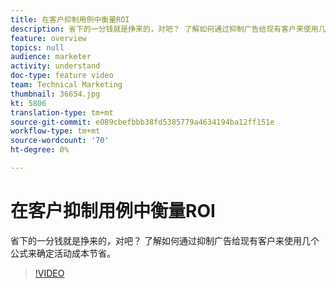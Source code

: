 ```yaml
---
title: 在客户抑制用例中衡量ROI
description: 省下的一分钱就是挣来的，对吧？ 了解如何通过抑制广告给现有客户来使用几个公式来确定活动成本节省。
feature: overview
topics: null
audience: marketer
activity: understand
doc-type: feature video
team: Technical Marketing
thumbnail: 36654.jpg
kt: 5806
translation-type: tm+mt
source-git-commit: e089cbefbbb38fd5385779a4634194ba12ff151e
workflow-type: tm+mt
source-wordcount: '70'
ht-degree: 0%

---
```



# 在客户抑制用例中衡量ROI

省下的一分钱就是挣来的，对吧？ 了解如何通过抑制广告给现有客户来使用几个公式来确定活动成本节省。

>[!VIDEO](https://video.tv.adobe.com/v/36654/?quality=12&learn=on)
